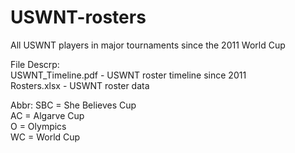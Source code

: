 # USWNT-rosters
All USWNT players in major tournaments since the 2011 World Cup

File Descrp: <br>
USWNT_Timeline.pdf - USWNT roster timeline since 2011 <br> 
Rosters.xlsx - USWNT roster data

Abbr:
SBC = She Believes Cup <br>
AC = Algarve Cup <br>
O = Olympics <br>
WC = World Cup <br>
